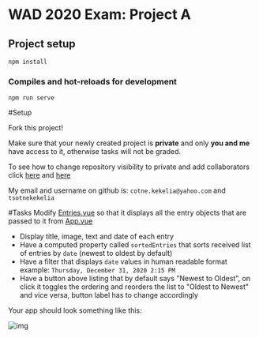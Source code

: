 # WAD 2020 Exam: Project A

## Project setup
```
npm install
```

### Compiles and hot-reloads for development
```
npm run serve
```

#Setup

Fork this project!

Make sure that your newly created project is **private** 
and only **you and me** have access to it, otherwise tasks will not be graded.

To see how to change repository visibility to private 
and add collaborators click [here](https://docs.github.com/en/enterprise-server@2.21/github/administering-a-repository/setting-repository-visibility#making-a-repository-private-1) 
and [here](https://docs.github.com/en/free-pro-team@latest/github/setting-up-and-managing-your-github-user-account/inviting-collaborators-to-a-personal-repository)

My email and username on github is: `cotne.kekelia@yahoo.com` and `tsotnekekelia`

#Tasks
Modify [Entries.vue](./src/components/Entries.vue) so that it displays all the 
entry objects that are passed to it from [App.vue](./src/App.vue)

- Display title, image, text and date of each entry
- Have a computed property called `sortedEntries` that sorts received list of entries by `date` (newest to oldest by default)
- Have a filter that displays `date` values in human readable format 
example: `Thursday, December 31, 2020 2:15 PM`
- Have a button above listing that by default says "Newest to Oldest", 
on click it toggles the ordering and reorders the list to "Oldest to Newest" and vice versa,
button label has to change accordingly

Your app should look something like this: 

![img](./src/assets/screenshot.png)

